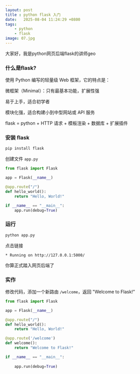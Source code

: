 ```yaml
---
layout: post
title : python flask 入门
date:   2025-08-04 11:24:29 +0800
tags: 
    - python 
    - flask
image: 07.jpg
---
```


大家好，我是python网页后端flask的讲师geo

### 什么是flask?

使用 Python 编写的轻量级 Web 框架，它的特点是：

微框架（Minimal）：只有最基本功能，扩展性强

易于上手，适合初学者

模块化强，适合构建小到中型网站或 API 服务

flask = python + HTTP 请求 + 模板渲染 + 数据库 + 扩展插件

### 安装 flask

```bash
pip install flask
```

创建文件 `app.py` 

```py
from flask import Flask

app = Flask(__name__)

@app.route("/")
def hello_world():
    return "Hello, World!"

if __name__ == "__main__":
    app.run(debug=True)
```

### 运行 

```py
python app.py
```

点击链接

```
* Running on http://127.0.0.1:5000/
```

你算正式踏入网页后端了

### 实作

修改代码，添加一个新路由 `/welcome`，返回 "Welcome to Flask!"

```py
from flask import Flask

app = Flask(__name__)

@app.route("/")
def hello_world():
    return "Hello, World!"

@app.route('/welcome')
def welcome():
    return "Welcome to Flask!"

if __name__ == "__main__":
    
    app.run(debug=True)
```